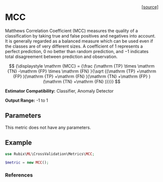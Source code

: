 <span style="float:right;"><a href="https://github.com/RubixML/ML/blob/master/src/CrossValidation/Metrics/MCC.php">[source]</a></span>

# MCC
Matthews Correlation Coefficient (MCC) measures the quality of a classification by taking true and false positives and negatives into account. It is generally regarded as a balanced measure which can be used even if the classes are of very different sizes. A coefficient of 1 represents a perfect prediction, 0 no better than random prediction, and −1 indicates total disagreement between prediction and observation.

$$
{\displaystyle \mathrm {MCC} = {\frac {\mathrm {TP} \times \mathrm {TN} -\mathrm {FP} \times \mathrm {FN} }{\sqrt {(\mathrm {TP} +\mathrm {FP} )(\mathrm {TP} +\mathrm {FN} )(\mathrm {TN} +\mathrm {FP} )(\mathrm {TN} +\mathrm {FN} )}}}}
$$

**Estimator Compatibility:** Classifier, Anomaly Detector

**Output Range:** -1 to 1

## Parameters
This metric does not have any parameters.

## Example
```php
use Rubix\ML\CrossValidation\Metrics\MCC;

$metric = new MCC();
```

### References
[^1]: B. W. Matthews. (1975). Decision of the Predicted and Observed Secondary Structure of T4 Phage Lysozyme.